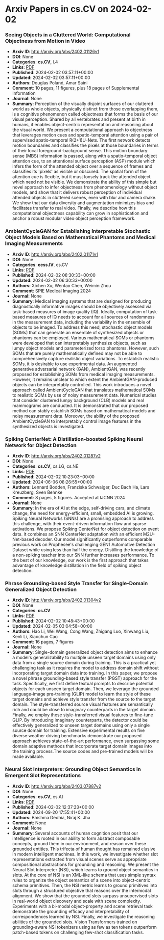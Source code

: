 # Arxiv Papers in cs.CV on 2024-02-02
### Seeing Objects in a Cluttered World: Computational Objectness from Motion in Video
- **Arxiv ID**: http://arxiv.org/abs/2402.01126v1
- **DOI**: None
- **Categories**: **cs.CV**, I.4
- **Links**: [PDF](http://arxiv.org/pdf/2402.01126v1)
- **Published**: 2024-02-02 03:57:11+00:00
- **Updated**: 2024-02-02 03:57:11+00:00
- **Authors**: Douglas Poland, Amar Saini
- **Comment**: 10 pages, 11 figures, plus 18 pages of Supplemental Information
- **Journal**: None
- **Summary**: Perception of the visually disjoint surfaces of our cluttered world as whole objects, physically distinct from those overlapping them, is a cognitive phenomenon called objectness that forms the basis of our visual perception. Shared by all vertebrates and present at birth in humans, it enables object-centric representation and reasoning about the visual world. We present a computational approach to objectness that leverages motion cues and spatio-temporal attention using a pair of supervised spatio-temporal R(2+1)U-Nets. The first network detects motion boundaries and classifies the pixels at those boundaries in terms of their local foreground-background sense. This motion boundary sense (MBS) information is passed, along with a spatio-temporal object attention cue, to an attentional surface perception (ASP) module which infers the form of the attended object over a sequence of frames and classifies its 'pixels' as visible or obscured. The spatial form of the attention cue is flexible, but it must loosely track the attended object which need not be visible. We demonstrate the ability of this simple but novel approach to infer objectness from phenomenology without object models, and show that it delivers robust perception of individual attended objects in cluttered scenes, even with blur and camera shake. We show that our data diversity and augmentation minimizes bias and facilitates transfer to real video. Finally, we describe how this computational objectness capability can grow in sophistication and anchor a robust modular video object perception framework.



### AmbientCycleGAN for Establishing Interpretable Stochastic Object Models Based on Mathematical Phantoms and Medical Imaging Measurements
- **Arxiv ID**: http://arxiv.org/abs/2402.01171v1
- **DOI**: None
- **Categories**: **eess.IV**, cs.CV
- **Links**: [PDF](http://arxiv.org/pdf/2402.01171v1)
- **Published**: 2024-02-02 06:30:33+00:00
- **Updated**: 2024-02-02 06:30:33+00:00
- **Authors**: Xichen Xu, Wentao Chen, Weimin Zhou
- **Comment**: SPIE Medical Imaging 2024
- **Journal**: None
- **Summary**: Medical imaging systems that are designed for producing diagnostically informative images should be objectively assessed via task-based measures of image quality (IQ). Ideally, computation of task-based measures of IQ needs to account for all sources of randomness in the measurement data, including the variability in the ensemble of objects to be imaged. To address this need, stochastic object models (SOMs) that can generate an ensemble of synthesized objects or phantoms can be employed. Various mathematical SOMs or phantoms were developed that can interpretably synthesize objects, such as lumpy object models and parameterized torso phantoms. However, such SOMs that are purely mathematically defined may not be able to comprehensively capture realistic object variations. To establish realistic SOMs, it is desirable to use experimental data. An augmented generative adversarial network (GAN), AmbientGAN, was recently proposed for establishing SOMs from medical imaging measurements. However, it remains unclear to which extent the AmbientGAN-produced objects can be interpretably controlled. This work introduces a novel approach called AmbientCycleGAN that translates mathematical SOMs to realistic SOMs by use of noisy measurement data. Numerical studies that consider clustered lumpy background (CLB) models and real mammograms are conducted. It is demonstrated that our proposed method can stably establish SOMs based on mathematical models and noisy measurement data. Moreover, the ability of the proposed AmbientCycleGAN to interpretably control image features in the synthesized objects is investigated.



### Spiking CenterNet: A Distillation-boosted Spiking Neural Network for Object Detection
- **Arxiv ID**: http://arxiv.org/abs/2402.01287v2
- **DOI**: None
- **Categories**: **cs.CV**, cs.LG, cs.NE
- **Links**: [PDF](http://arxiv.org/pdf/2402.01287v2)
- **Published**: 2024-02-02 10:23:03+00:00
- **Updated**: 2024-06-06 08:26:55+00:00
- **Authors**: Lennard Bodden, Franziska Schwaiger, Duc Bach Ha, Lars Kreuzberg, Sven Behnke
- **Comment**: 8 pages, 5 figures. Accepted at IJCNN 2024
- **Journal**: None
- **Summary**: In the era of AI at the edge, self-driving cars, and climate change, the need for energy-efficient, small, embedded AI is growing. Spiking Neural Networks (SNNs) are a promising approach to address this challenge, with their event-driven information flow and sparse activations. We propose Spiking CenterNet for object detection on event data. It combines an SNN CenterNet adaptation with an efficient M2U-Net-based decoder. Our model significantly outperforms comparable previous work on Prophesee's challenging GEN1 Automotive Detection Dataset while using less than half the energy. Distilling the knowledge of a non-spiking teacher into our SNN further increases performance. To the best of our knowledge, our work is the first approach that takes advantage of knowledge distillation in the field of spiking object detection.



### Phrase Grounding-based Style Transfer for Single-Domain Generalized Object Detection
- **Arxiv ID**: http://arxiv.org/abs/2402.01304v2
- **DOI**: None
- **Categories**: **cs.CV**
- **Links**: [PDF](http://arxiv.org/pdf/2402.01304v2)
- **Published**: 2024-02-02 10:48:43+00:00
- **Updated**: 2024-02-05 03:04:58+00:00
- **Authors**: Hao Li, Wei Wang, Cong Wang, Zhigang Luo, Xinwang Liu, Kenli Li, Xiaochun Cao
- **Comment**: 16 pages, 7 figures
- **Journal**: None
- **Summary**: Single-domain generalized object detection aims to enhance a model's generalizability to multiple unseen target domains using only data from a single source domain during training. This is a practical yet challenging task as it requires the model to address domain shift without incorporating target domain data into training. In this paper, we propose a novel phrase grounding-based style transfer (PGST) approach for the task. Specifically, we first define textual prompts to describe potential objects for each unseen target domain. Then, we leverage the grounded language-image pre-training (GLIP) model to learn the style of these target domains and achieve style transfer from the source to the target domain. The style-transferred source visual features are semantically rich and could be close to imaginary counterparts in the target domain. Finally, we employ these style-transferred visual features to fine-tune GLIP. By introducing imaginary counterparts, the detector could be effectively generalized to unseen target domains using only a single source domain for training. Extensive experimental results on five diverse weather driving benchmarks demonstrate our proposed approach achieves state-of-the-art performance, even surpassing some domain adaptive methods that incorporate target domain images into the training process.The source codes and pre-trained models will be made available.



### Neural Slot Interpreters: Grounding Object Semantics in Emergent Slot Representations
- **Arxiv ID**: http://arxiv.org/abs/2403.07887v2
- **DOI**: None
- **Categories**: **cs.CV**, cs.AI
- **Links**: [PDF](http://arxiv.org/pdf/2403.07887v2)
- **Published**: 2024-02-02 12:37:23+00:00
- **Updated**: 2024-09-20 17:55:41+00:00
- **Authors**: Bhishma Dedhia, Niraj K. Jha
- **Comment**: None
- **Journal**: None
- **Summary**: Several accounts of human cognition posit that our intelligence is rooted in our ability to form abstract composable concepts, ground them in our environment, and reason over these grounded entities. This trifecta of human thought has remained elusive in modern intelligent machines. In this work, we investigate whether slot representations extracted from visual scenes serve as appropriate compositional abstractions for grounding and reasoning. We present the Neural Slot Interpreter (NSI), which learns to ground object semantics in slots. At the core of NSI is an XML-like schema that uses simple syntax rules to organize the object semantics of a scene into object-centric schema primitives. Then, the NSI metric learns to ground primitives into slots through a structured objective that reasons over the intermodal alignment. We show that the grounded slots surpass unsupervised slots in real-world object discovery and scale with scene complexity. Experiments with a bi-modal object-property and scene retrieval task demonstrate the grounding efficacy and interpretability of correspondences learned by NSI. Finally, we investigate the reasoning abilities of the grounded slots. Vision Transformers trained on grounding-aware NSI tokenizers using as few as ten tokens outperform patch-based tokens on challenging few-shot classification tasks.




